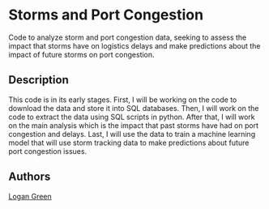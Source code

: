 #  Storms and Port Congestion

Code to analyze storm and port congestion data, seeking to assess the impact that storms have on logistics delays and make predictions about the impact of future storms on port congestion.

## Description

This code is in its early stages. First, I will be working on the code to download the data and store it into SQL databases. Then, I will work on the code to extract the data using SQL scripts in python. 
After that, I will work on the main analysis which is the impact that past storms have had on port congestion and delays. Last, I will use the data to train a machine learning model that will use storm tracking data to make predictions about future port congestion issues. 

## Authors

[Logan Green](https://www.linkedin.com/in/logan-green-54083b202)
